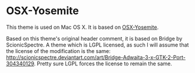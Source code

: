 # OSX-Yosemite

This theme is used on Mac OS X. It is based on
[OSX-Yosemite](http://dgk15.deviantart.com/art/OS-X-Yosemite-theme-0-2-for-Ubuntu-14-04-472626539).

Based on this theme's original header comment, it is based on Bridge
by ScionicSpectre. A theme which is LGPL licensed, as such I will assume that
the license of the modification is the same:
http://scionicspectre.deviantart.com/art/Bridge-Adwaita-3-x-GTK-2-Port-304340129.
Pretty sure LGPL forces the license to remain the same.